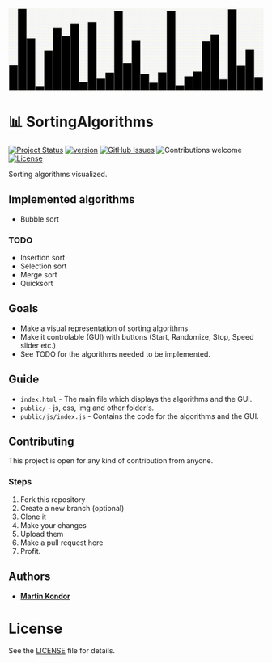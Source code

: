 <a href="https://martinkondor.github.io/SortingAlgorithms/"><p align="center"><img src="public/img/SortingAlgorithms.gif" width="550" title="Click to try it out!"></p></a>

# 📊 SortingAlgorithms

[![Project Status](https://img.shields.io/badge/status-active-brightgreen.svg)](https://github.com/MartinKondor/SortingAlgorithms/)
[![version](https://img.shields.io/badge/version-21.05-brightgreen.svg)](https://github.com/MartinKondor/SortingAlgorithms/)
[![GitHub Issues](https://img.shields.io/github/issues/MartinKondor/SortingAlgorithms.svg)](https://github.com/MartinKondor/SortingAlgorithms/issues)
![Contributions welcome](https://img.shields.io/badge/contributions-welcome-blue.svg)
[![License](https://img.shields.io/badge/license-MIT-blue.svg)](https://opensource.org/licenses/MIT)

Sorting algorithms visualized.

## Implemented algorithms
  * Bubble sort
  
### TODO
  * Insertion sort
  * Selection sort
  * Merge sort
  * Quicksort

## Goals

  * Make a visual representation of sorting algorithms.
  * Make it controlable (GUI) with buttons (Start, Randomize, Stop, Speed slider etc.)
  * See TODO for the algorithms needed to be implemented.

## Guide

* `index.html` - The main file which displays the algorithms and the GUI.
* `public/` - js, css, img and other folder's. 
* `public/js/index.js` - Contains the code for the algorithms and the GUI.

## Contributing

This project is open for any kind of contribution from anyone.

### Steps

1. Fork this repository
2. Create a new branch (optional)
3. Clone it
4. Make your changes
5. Upload them
6. Make a pull request here
7. Profit.

## Authors

* **[Martin Kondor](https://github.com/MartinKondor)**

# License

See the [LICENSE](LICENSE) file for details.
